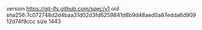 version https://git-lfs.github.com/spec/v1
oid sha256:7c072748d2d4baa31d02d3fd6259841d8b9d48aed0a87edda6d90912d74f9ccc
size 1443
